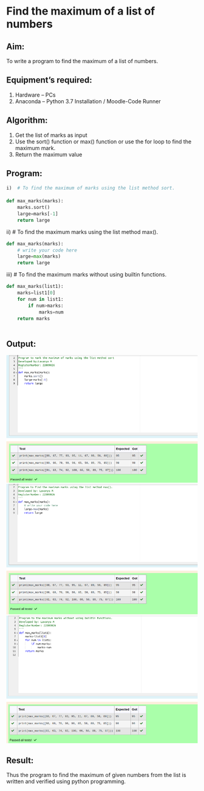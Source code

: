 # Find the maximum of a list of numbers

## Aim:
To write a program to find the maximum of a list of numbers.

## Equipment’s required:

1.	Hardware – PCs
2.	Anaconda – Python 3.7 Installation / Moodle-Code Runner

## Algorithm:
1.	Get the list of marks as input
2.	Use the sort() function or max() function or use the for loop to find the maximum mark.
3.	Return the maximum value

## Program:

```Python
i)	# To find the maximum of marks using the list method sort.

def max_marks(marks):
    marks.sort()
    large=marks[-1]
    return large


```

ii)	# To find the maximum marks using the list method max().
```Python
def max_marks(marks):
    # write your code here
    large=max(marks)
    return large


```

iii) # To find the maximum marks without using builtin functions.
```Python
def max_marks(list1):
    marks=list1[0]
    for num in list1:
        if num>marks:
            marks=num
    return marks
    


```
## Output:
![](./max1.png)
![](./max2.png)
![](./max3.png)

## Result:
Thus the program to find the maximum of given numbers from the list is written and verified using python programming.